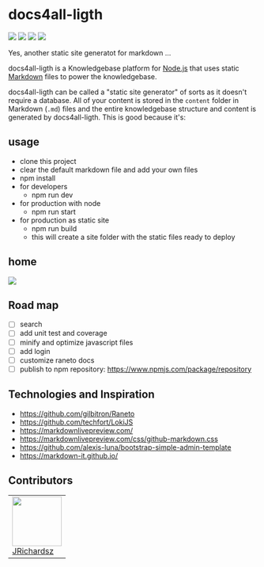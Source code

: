 # docs4all-ligth

![](./coverage/lines.svg) ![](./coverage/statements.svg) ![](./coverage/branches.svg) ![](./coverage/functions.svg)

Yes, another static site generatot for markdown ...

docs4all-ligth is a Knowledgebase platform for [Node.js](http://nodejs.org) that uses static
[Markdown](http://daringfireball.net/projects/markdown) files to power the knowledgebase.

docs4all-ligth can be called a "static site generator" of sorts as it doesn't require a database. All
of your content is stored in the `content` folder in Markdown (`.md`) files and the entire
knowledgebase structure and content is generated by docs4all-ligth. This is good because it's:

## usage

- clone this project
- clear the default markdown file and add your own files
- npm install
- for developers
  - npm run dev
- for production with node
  - npm run start
- for production as static site
  - npm run build
  - this will create a site folder with the static files ready to deploy  

## home

![](https://i.ibb.co/80qzMpN/docs4all-ligth-home.png)  

## Road map

- [ ] search
- [ ] add unit test and coverage
- [ ] minify and optimize javascript files
- [ ] add login
- [ ] customize raneto docs
- [ ] publish to npm repository: https://www.npmjs.com/package/repository

## Technologies and Inspiration

- https://github.com/gilbitron/Raneto
- https://github.com/techfort/LokiJS
- https://markdownlivepreview.com/
- https://markdownlivepreview.com/css/github-markdown.css
- https://github.com/alexis-luna/bootstrap-simple-admin-template
- https://markdown-it.github.io/

## Contributors

<table>
  <tbody>
    <td>
      <img src="https://avatars0.githubusercontent.com/u/3322836?s=460&v=4" width="100px;"/>
      <br />
      <label><a href="http://jrichardsz.github.io/">JRichardsz</a></label>
      <br />
    </td>    
  </tbody>
</table>
